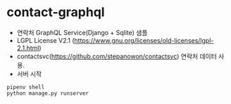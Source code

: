 # contact-graphql
 
* 연락처 GraphQL Service(Django + Sqlite) 샘플
* LGPL License V2.1 (https://www.gnu.org/licenses/old-licenses/lgpl-2.1.html)
* contactsvc(https://github.com/stepanowon/contactsvc) 연락처 데이터 사용.
* 서버 시작
```
pipenv shell
python manage.py runserver
```